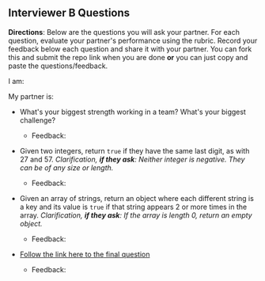 ## Interviewer B Questions

**Directions**: Below are the questions you will ask your partner. For each question, evaluate your partner's performance using the rubric. Record your feedback below each question and share it with your partner. You can fork this and submit the repo link when you are done **or** you can just copy and paste the questions/feedback.

I am: 

My partner is: 

* What's your biggest strength working in a team? What's your biggest challenge?
  * Feedback:

* Given two integers, return `true` if they have the same last digit, as with 27 and 57. *Clarification, **if they ask**: Neither integer is negative. They can be of any size or length.*
  * Feedback:

* Given an array of strings, return an object where each different string is a key and its value is `true` if that string appears 2 or more times in the array. *Clarification, **if they ask**: If the array is length 0, return an empty object.*
  * Feedback:

* [Follow the link here to the final question](https://github.com/C4Q/AC-DSA/blob/master/ArrayProblems/FindRepeats.md)
  * Feedback:
